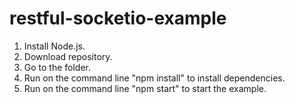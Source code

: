 # restful-socketio-example 
1. Install Node.js.
2. Download repository.
3. Go to the folder.
4. Run on the command line "npm install" to install dependencies.
5. Run on the command line "npm start" to start the example.
